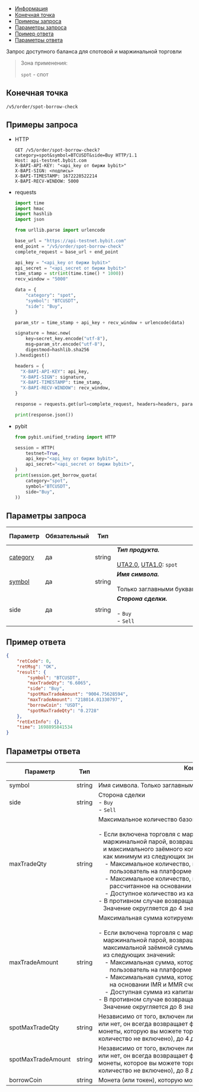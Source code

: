 - [Информация](#информация)
- [Конечная точка](#конечная-точка)
- [Примеры запроса](#примеры-запроса)
- [Параметры запроса](#параметры-запроса)
- [Пример ответа](#пример-ответа)
- [Параметры ответа](#параметры-ответа)

<a id="информация"></a>

Запрос доступного баланса для спотовой и маржинальной торговли

>Зона применения:  
>
>`spot` - спот  

## Конечная точка

`/v5/order/spot-borrow-check`

<a id="примеры-запроса"></a>

## Примеры запроса

- HTTP

  ```http
  GET /v5/order/spot-borrow-check?category=spot&symbol=BTCUSDT&side=Buy HTTP/1.1
  Host: api-testnet.bybit.com
  X-BAPI-API-KEY: "<api_key от биржи bybit>"
  X-BAPI-SIGN: <подпись>
  X-BAPI-TIMESTAMP: 1672228522214
  X-BAPI-RECV-WINDOW: 5000
  ```

- requests

  ```python
  import time
  import hmac
  import hashlib
  import json

  from urllib.parse import urlencode

  base_url = "https://api-testnet.bybit.com"
  end_point = "/v5/order/spot-borrow-check"
  complete_request = base_url + end_point

  api_key = "<api_key от биржи bybit>"
  api_secret = "<api_secret от биржи bybit>"
  time_stamp = str(int(time.time() * 1000))
  recv_window = "5000"

  data = {
      "category": "spot",
      "symbol": "BTCUSDT",
      "side": "Buy",
  }

  param_str = time_stamp + api_key + recv_window + urlencode(data)
  
  signature = hmac.new(
      key=secret_key.encode("utf-8"),
      msg=param_str.encode("utf-8"),
      digestmod=hashlib.sha256
  ).hexdigest()
  
  headers = {
    "X-BAPI-API-KEY": api_key,
    "X-BAPI-SIGN": signature,
    "X-BAPI-TIMESTAMP": time_stamp,
    "X-BAPI-RECV-WINDOW": recv_window,
  }

  response = requests.get(url=complete_request, headers=headers, params=data, timeout=10)

  print(response.json())
  ```

- pybit

  ```python
  from pybit.unified_trading import HTTP

  session = HTTP(
      testnet=True,
      api_key="<api_key от биржи bybit>",
      api_secret="<api_secret от биржи bybit>",
  )
  print(session.get_borrow_quota(
      category="spot",
      symbol="BTCUSDT",
      side="Buy",
  ))
  ```

<a id="параметры-запроса"></a>

## Параметры запроса

|Параметр  	                  |Обязательный	 |Тип  	  |Комментарии &nbsp;&nbsp;&nbsp;&nbsp;&nbsp;&nbsp;&nbsp;&nbsp;&nbsp;&nbsp;&nbsp;&nbsp;&nbsp;&nbsp;&nbsp;&nbsp;&nbsp;&nbsp;&nbsp;&nbsp;&nbsp;&nbsp;&nbsp;&nbsp;&nbsp;&nbsp;&nbsp;&nbsp;&nbsp;&nbsp;&nbsp;&nbsp;&nbsp;&nbsp;&nbsp;&nbsp;&nbsp;&nbsp;&nbsp;&nbsp;&nbsp;&nbsp;&nbsp;&nbsp;&nbsp;&nbsp;&nbsp;&nbsp;&nbsp;&nbsp;&nbsp;&nbsp;&nbsp;&nbsp;&nbsp;&nbsp;&nbsp;&nbsp;&nbsp;&nbsp;&nbsp;&nbsp;&nbsp;&nbsp;&nbsp;&nbsp;&nbsp;&nbsp;&nbsp;&nbsp;&nbsp;&nbsp;&nbsp;&nbsp;&nbsp;&nbsp;&nbsp;&nbsp;&nbsp;&nbsp;&nbsp;&nbsp;&nbsp;&nbsp;&nbsp;&nbsp;&nbsp;&nbsp;&nbsp;&nbsp;&nbsp;&nbsp;&nbsp;&nbsp;&nbsp;&nbsp;&nbsp;&nbsp;&nbsp;&nbsp;&nbsp;&nbsp;&nbsp;&nbsp;&nbsp;&nbsp;&nbsp;&nbsp;&nbsp;&nbsp;&nbsp;&nbsp;&nbsp;&nbsp;&nbsp;&nbsp;&nbsp;&nbsp;&nbsp;&nbsp;&nbsp;&nbsp;&nbsp;&nbsp;&nbsp;&nbsp;&nbsp;&nbsp;&nbsp;&nbsp;&nbsp;&nbsp;&nbsp;&nbsp;               |По умолчанию|
|-----------------------------|------------|----------|---------------------------|------------|
|[category](<../19.Определения значений в запросах и ответах.md#category>)	|да           |string    |***Тип продукта.***<br><br>[UTA2.0](<../13.Различные режимы аккаунтов.md#единый-торговый-аккаунт-2.0>), [UTA1.0](<../13.Различные режимы аккаунтов.md#единый-торговый-аккаунт-1.0>): `spot` |-   |
|[symbol](<../19.Определения значений в запросах и ответах.md#symbol>)	    |да            |string    |***Имя символа.***<br><br>Только заглавными буквами |-   |
|side  	                  |да	 |string   	  |***Сторона сделки.***<br><br>- `Buy`<br>- `Sell`                       |-   |

## Пример ответа

```json
{
    "retCode": 0,
    "retMsg": "OK",
    "result": {
        "symbol": "BTCUSDT",
        "maxTradeQty": "6.6065",
        "side": "Buy",
        "spotMaxTradeAmount": "9004.75628594",
        "maxTradeAmount": "218014.01330797",
        "borrowCoin": "USDT",
        "spotMaxTradeQty": "0.2728"
    },
    "retExtInfo": {},
    "time": 1698895841534
}
```

<a id="параметры-ответа"></a>

## Параметры ответа

|Параметр  	                	 |Тип  	  |Комментарии &nbsp;&nbsp;&nbsp;&nbsp;&nbsp;&nbsp;&nbsp;&nbsp;&nbsp;&nbsp;&nbsp;&nbsp;&nbsp;&nbsp;&nbsp;&nbsp;&nbsp;&nbsp;&nbsp;&nbsp;&nbsp;&nbsp;&nbsp;&nbsp;&nbsp;&nbsp;&nbsp;&nbsp;&nbsp;&nbsp;&nbsp;&nbsp;&nbsp;&nbsp;&nbsp;&nbsp;&nbsp;&nbsp;&nbsp;&nbsp;&nbsp;&nbsp;&nbsp;&nbsp;&nbsp;&nbsp;&nbsp;&nbsp;&nbsp;&nbsp;&nbsp;&nbsp;&nbsp;&nbsp;&nbsp;&nbsp;&nbsp;&nbsp;&nbsp;&nbsp;&nbsp;&nbsp;&nbsp;&nbsp;&nbsp;&nbsp;&nbsp;&nbsp;&nbsp;&nbsp;&nbsp;&nbsp;&nbsp;&nbsp;&nbsp;&nbsp;&nbsp;&nbsp;&nbsp;&nbsp;&nbsp;&nbsp;&nbsp;&nbsp;&nbsp;&nbsp;&nbsp;&nbsp;&nbsp;&nbsp;&nbsp;&nbsp;&nbsp;&nbsp;&nbsp;&nbsp;&nbsp;&nbsp;&nbsp;&nbsp;&nbsp;&nbsp;&nbsp;&nbsp;&nbsp;&nbsp;&nbsp;&nbsp;&nbsp;&nbsp;&nbsp;&nbsp;&nbsp;&nbsp;&nbsp;&nbsp;&nbsp;&nbsp;&nbsp;&nbsp;&nbsp;&nbsp;&nbsp;&nbsp;&nbsp;&nbsp;&nbsp;&nbsp;&nbsp;&nbsp;&nbsp;&nbsp;&nbsp;&nbsp;|
|-----------------------------|------------|----------|
|symbol   |string      |Имя символа. Только заглавными буквами                                              |
|side   |string      |Сторона сделки<br>- `Buy`<br>- `Sell`                                             |
|maxTradeQty   |string      |Максимальное количество базовой монеты, доступное для торговли.<br><br>- Если включена торговля с маржой на споте и символ является<br>&nbsp;&nbsp;&nbsp;маржинальной парой, возвращается сумма доступного баланса<br>&nbsp;&nbsp;&nbsp;и максимального заёмного количества, которое определяется<br>&nbsp;&nbsp;&nbsp;как минимум из следующих значений:<br>&nbsp;&nbsp;&nbsp;&nbsp;- Максимальное количество, которое может занять один<br>&nbsp;&nbsp;&nbsp;&nbsp;&nbsp;&nbsp;&nbsp;пользователь на платформе<br>&nbsp;&nbsp;&nbsp;&nbsp;- Максимальное количество, которое можно занять,<br>&nbsp;&nbsp;&nbsp;&nbsp;&nbsp;&nbsp;&nbsp;рассчитанное на основании IMR и MMR счета UTA<br>&nbsp;&nbsp;&nbsp;&nbsp;- Доступное количество из капитального пула платформы<br>- В противном случае возвращается фактический доступный баланс.<br>&nbsp;&nbsp;&nbsp;Значение округляется до 4 знаков после запятой.                                             |
|maxTradeAmount   |string      |Максимальная сумма котируемой монеты, доступная для торговли.<br><br>- Если включена торговля с маржой на споте и символ является<br>&nbsp;&nbsp;&nbsp;маржинальной парой, возвращается сумма доступного баланса и<br>&nbsp;&nbsp;&nbsp;максимальной заёмной суммы, которая определяется как минимум<br>&nbsp;&nbsp;&nbsp;из следующих значений:<br>&nbsp;&nbsp;&nbsp;&nbsp;- Максимальная сумма, которую может занять один<br>&nbsp;&nbsp;&nbsp;&nbsp;&nbsp;&nbsp;&nbsp;пользователь на платформе<br>&nbsp;&nbsp;&nbsp;&nbsp;- Максимальная сумма, которую можно занять, рассчитанная<br>&nbsp;&nbsp;&nbsp;&nbsp;&nbsp;&nbsp;&nbsp;на основании IMR и MMR счета UTA<br>&nbsp;&nbsp;&nbsp;&nbsp;- Доступная сумма из капитального пула платформы<br>- В противном случае возвращается фактический доступный баланс.<br>&nbsp;&nbsp;&nbsp;Значение округляется до 8 знаков после запятой.                                             |
|spotMaxTradeQty   |string      |Независимо от того, включен ли ваш переключатель спотовой маржи или нет, он всегда возвращает фактическое количество базовой монеты, которую вы можете торговать или имеете (заимствуемое количество не включено), до 4 десятичных знаков.                                             |
|spotMaxTradeAmount   |string      |Независимо от того, включен ли ваш переключатель спотовой маржи или нет, он всегда возвращает фактическое количество котирующей монеты, которое вы можете торговать или имеете (заимствуемое количество не включено), до 8 десятичных знаков.                                             |
|borrowCoin   |string      |Монета (или токен), которую можно взять в займы                                             |
